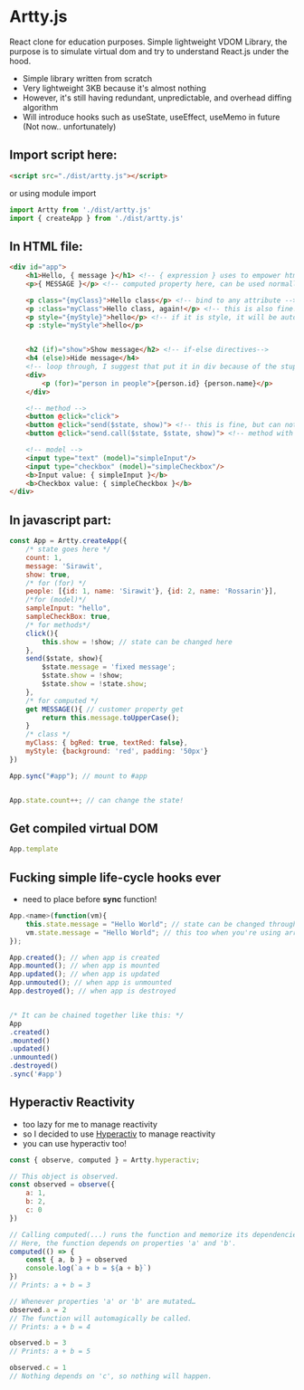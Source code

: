# Artty.js
React clone for education purposes.
Simple lightweight VDOM Library, the purpose is to simulate virtual dom and try to understand React.js under the hood.

- Simple library written from scratch
- Very lightweight 3KB because it's almost nothing
- However, it's still having redundant, unpredictable, and overhead diffing algorithm
- Will introduce hooks such as useState, useEffect, useMemo in future (Not now.. unfortunately)

## Import script here:
```html
<script src="./dist/artty.js"></script>
```
or using module import
```js
import Artty from './dist/artty.js'
import { createApp } from './dist/artty.js'
```
## In HTML file:
```html
<div id="app">
    <h1>Hello, { message }</h1> <!-- { expression } uses to empower html-->
    <p>{ MESSAGE }</p> <!-- computed property here, can be used normally -->

    <p class="{myClass}">Hello class</p> <!-- bind to any attribute -->
    <p :class="myClass">Hello class, again!</p> <!-- this is also fine! -->
    <p style="{myStyle}">hello</p> <!-- if it is style, it will be automatically tranform to css inline style -->
    <p :style="myStyle">hello</p> 


    <h2 (if)="show">Show message</h2> <!-- if-else directives-->
    <h4 (else)>Hide message</h4>
    <!-- loop through, I suggest that put it in div because of the stupid diff algotithm-->
    <div>
        <p (for)="person in people">{person.id} {person.name}</p>
    </div>

    <!-- method -->
    <button @click="click">
    <button @click="send($state, show)"> <!-- this is fine, but can not use 'this' as state variable--->
    <button @click="send.call($state, $state, show)"> <!-- method with state parameter and bind state to 'this' -->

    <!-- model -->
    <input type="text" (model)="simpleInput"/>
    <input type="checkbox" (model)="simpleCheckbox"/>
    <b>Input value: { simpleInput }</b>
    <b>Checkbox value: { simpleCheckbox }</b>
</div>
```

## In javascript part:
```js
const App = Artty.createApp({
    /* state goes here */
    count: 1,
    message: 'Sirawit',
    show: true,
    /* for (for) */
    people: [{id: 1, name: 'Sirawit'}, {id: 2, name: 'Rossarin'}],
    /*for (model)*/
    sampleInput: "hello",
    sampleCheckBox: true,
    /* for methods*/
    click(){
        this.show = !show; // state can be changed here
    },
    send($state, show){
        $state.message = 'fixed message';
        $state.show = !show;
        $state.show = !state.show;
    },
    /* for computed */
    get MESSAGE(){ // customer property get
        return this.message.toUpperCase();
    }
    /* class */
    myClass: { bgRed: true, textRed: false},
    myStyle: {background: 'red', padding: '50px'}
})

App.sync("#app"); // mount to #app


App.state.count++; // can change the state!
```

## Get compiled virtual DOM
```js
App.template
```


## Fucking simple life-cycle hooks ever
- need to place before **sync** function!
```js
App.<name>(function(vm){
    this.state.message = "Hello World"; // state can be changed through here
    vm.state.message = "Hello World"; // this too when you're using arrow function
});

App.created(); // when app is created
App.mounted(); // when app is mounted
App.updated(); // when app is updated
App.unmouted(); // when app is unmounted
App.destroyed(); // when app is destroyed


/* It can be chained together like this: */
App
.created()
.mounted()
.updated()
.unmounted()
.destroyed()
.sync('#app')
```


## Hyperactiv Reactivity
- too lazy for me to manage reactivity
- so I decided to use [Hyperactiv](https://github.com/elbywan/hyperactiv) to manage reactivity 
- you can use hyperactiv too!
```js
const { observe, computed } = Artty.hyperactiv;

// This object is observed.
const observed = observe({
    a: 1,
    b: 2,
    c: 0
})

// Calling computed(...) runs the function and memorize its dependencies.
// Here, the function depends on properties 'a' and 'b'.
computed(() => {
    const { a, b } = observed
    console.log(`a + b = ${a + b}`)
})
// Prints: a + b = 3

// Whenever properties 'a' or 'b' are mutated…
observed.a = 2
// The function will automagically be called.
// Prints: a + b = 4

observed.b = 3
// Prints: a + b = 5

observed.c = 1
// Nothing depends on 'c', so nothing will happen.
```
